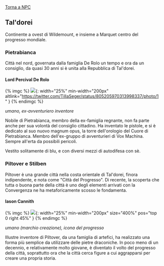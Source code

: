 [Torna a NPC](../npc)

## Tal'dorei

Continente a ovest di Wildemount, e insieme a Marquet centro del progresso mondiale.

### Pietrabianca

Città nel nord, governata dalla famiglia De Rolo un tempo e ora da un consiglio, da quasi 30 anni si è unita alla Repubblica di Tal'dorei.

#### Lord Percival De Rolo

{% imgc %}
![](https://pbs.twimg.com/media/CyypQcnWIAkXAQ1?format=jpg&name=4096x4096){: width="25%" min-width="200px" altlink="https://twitter.com/TillaSeger/status/805205970313998337/photo/1" }
{% endimgc %}

*umano, ex-avventuriero inventore*

Nobile di Pietrabianca, membro della ex-famiglia regnante, non fa parte anche per sua volontà del consiglio cittadino. Ha inventato le pistole, e si è dedicato al suo nuovo magnum opus, la torre dell'orologio del Cuore di Pietrabianca. Membro dell'ex-gruppo di avventurieri di Vox Machina. Sempre all'erta da possibili pericoli.

Vestito solitamente di blu, e con diversi mezzi di autodifesa con sè.

### Piltover e Stilben

Piltover è una grande città nella costa orientale di Tal'dorei, finora indipendente, e nota come "Città del Progresso". Di recente, la scoperta che tutta o buona parte della città è uno degli elementi arrivati con la Convergenza ne ha metaforicamente scosso le fondamenta.

#### Iason Cannith

{% imgc %}
![](https://pbs.twimg.com/media/FCEibwZWEAgEZcs?format=jpg&name=4096x4096){: width="25%" min-width="200px" size="400%" pos="top 0 right 45%" }
{% endimgc %}

*umano (marchio creazione), icona del progresso*

Illustre inventore di Piltover, da una famiglia di artefici, ha realizzato una forma più semplice da utilizzare delle pietre draconiche. In poco meno di un decennio, e relativamente molto giovane, è diventato il volto del progresso della città, soprattutto ora che la città cerca figure a cui aggrapparsi per creare una propria storia.
